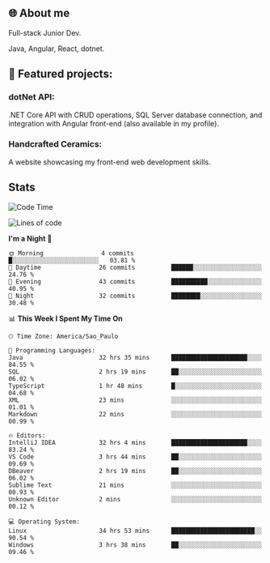 ## 🌐 About me
Full-stack
Junior Dev. 

Java, Angular, React, dotnet.

## 🔧 Featured projects:
### dotNet API: 
.NET Core API with CRUD operations, SQL Server database connection, and integration with Angular front-end (also available in my profile).
### Handcrafted Ceramics: 
A website showcasing my front-end web development skills.

## Stats

<!--START_SECTION:waka-->
![Code Time](http://img.shields.io/badge/Code%20Time-92%20hrs%2039%20mins-blue)

![Lines of code](https://img.shields.io/badge/From%20Hello%20World%20I%27ve%20Written-36.0%20thousand%20lines%20of%20code-blue)

**I'm a Night 🦉** 

```text
🌞 Morning                4 commits           █░░░░░░░░░░░░░░░░░░░░░░░░   03.81 % 
🌆 Daytime                26 commits          ██████░░░░░░░░░░░░░░░░░░░   24.76 % 
🌃 Evening                43 commits          ██████████░░░░░░░░░░░░░░░   40.95 % 
🌙 Night                  32 commits          ████████░░░░░░░░░░░░░░░░░   30.48 % 
```


📊 **This Week I Spent My Time On** 

```text
🕑︎ Time Zone: America/Sao_Paulo

💬 Programming Languages: 
Java                     32 hrs 35 mins      █████████████████████░░░░   84.55 % 
SQL                      2 hrs 19 mins       ██░░░░░░░░░░░░░░░░░░░░░░░   06.02 % 
TypeScript               1 hr 48 mins        █░░░░░░░░░░░░░░░░░░░░░░░░   04.68 % 
XML                      23 mins             ░░░░░░░░░░░░░░░░░░░░░░░░░   01.01 % 
Markdown                 22 mins             ░░░░░░░░░░░░░░░░░░░░░░░░░   00.99 % 

🔥 Editors: 
IntelliJ IDEA            32 hrs 4 mins       █████████████████████░░░░   83.24 % 
VS Code                  3 hrs 44 mins       ██░░░░░░░░░░░░░░░░░░░░░░░   09.69 % 
DBeaver                  2 hrs 19 mins       ██░░░░░░░░░░░░░░░░░░░░░░░   06.02 % 
Sublime Text             21 mins             ░░░░░░░░░░░░░░░░░░░░░░░░░   00.93 % 
Unknown Editor           2 mins              ░░░░░░░░░░░░░░░░░░░░░░░░░   00.12 % 

💻 Operating System: 
Linux                    34 hrs 53 mins      ███████████████████████░░   90.54 % 
Windows                  3 hrs 38 mins       ██░░░░░░░░░░░░░░░░░░░░░░░   09.46 % 
```


<!--END_SECTION:waka-->
